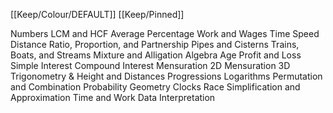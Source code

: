 [[Keep/Colour/DEFAULT]] [[Keep/Pinned]] 

Numbers 
LCM and HCF 
Average 
Percentage
Work and Wages 
Time Speed Distance 
Ratio, Proportion, and Partnership 
Pipes and Cisterns 
Trains, Boats, and Streams 
Mixture and Alligation 
Algebra 
Age
Profit and Loss
Simple Interest 
Compound Interest 
Mensuration 2D
Mensuration 3D 
Trigonometry & Height and Distances
Progressions 
Logarithms 
Permutation and Combination 
Probability 
Geometry 
Clocks 
Race 
Simplification and Approximation 
Time and Work
Data Interpretation 
 

